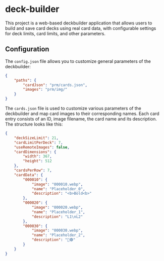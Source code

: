 # deck-builder

This project is a web-based deckbuilder application that allows users to build and save card decks using real card data, with configurable settings for deck limits, card limits, and other parameters.

## Configuration

The `config.json` file allows you to customize general parameters of the deckbuilder:

```json
{
    "paths": {
        "cardJson": "prm/cards.json",
        "images": "prm/img/"
    }
}
```

The `cards.json` file is used to customize various parameters of the deckbuilder and map card images to their corresponding names. Each card entry consists of an ID, image filename, the card name and its description. The structure looks like this:

```json
{
    "deckSizeLimit": 21,
    "cardLimitPerDeck": 7,
    "useRemoteImages": false,
    "cardDimensions": {
        "width": 367,
        "height": 512
    },
    "cardsPerRow": 7,
    "cardData": {
        "000010": {
            "image": "000010.webp",
            "name": "Placeholder_0",
            "description": "<b>Bold<b>"
        },
        "000020": {
            "image": "000020.webp",
            "name": "Placeholder_1",
            "description": "L1\nL2"
        },
        "000030": {
            "image": "000030.webp",
            "name": "Placeholder_2",
            "description": "🔴🟢"
        }
    }
}
```
